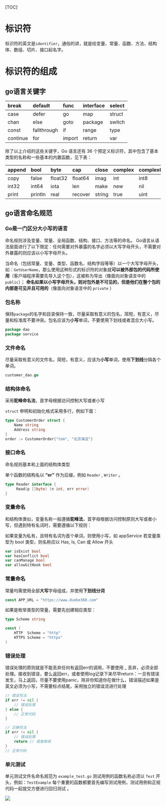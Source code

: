 [TOC]



# 标识符

标识符的英文是`identifier`，通俗的讲，就是给变量、常量、函数、方法、结构体、数组、切片、接口起名字。



# 标识符的组成



## go语言关键字



| break    | default     | func   | interface | select |
| :------- | :---------- | :----- | :-------- | :----- |
| case     | defer       | go     | map       | struct |
| chan     | else        | goto   | package   | switch |
| const    | fallthrough | if     | range     | type   |
| continue | for         | import | return    | var    |

除了以上介绍的这些关键字，Go 语言还有 36 个预定义标识符，其中包含了基本类型的名称和一些基本的内置函数，见下表：

| append | bool    | byte    | cap     | close  | complex | complex64 | complex128 | uint16  |
| :----- | :------ | :------ | :------ | :----- | :------ | :-------- | :--------- | :------ |
| copy   | false   | float32 | float64 | imag   | int     | int8      | int16      | uint32  |
| int32  | int64   | iota    | len     | make   | new     | nil       | panic      | uint64  |
| print  | println | real    | recover | string | true    | uint      | uint8      | uintptr |

## go语言命名规范

### Go是一门区分大小写的语言

命名规则涉及变量、常量、全局函数、结构、接口、方法等的命名。 Go语言从语法层面进行了以下限定：任何需要对外暴露的名字必须以大写字母开头，不需要对外暴露的则应该以小写字母开头。

当命名（包括常量、变量、类型、函数名、结构字段等等）以一个大写字母开头，如：`GetUserName`，那么使用这种形式的标识符的对象就**可以被外部包的代码所使用**（客户端程序需要先导入这个包），这被称为导出（像面向对象语言中的 `public`）； **命名如果以小写字母开头，则对包外是不可见的，但是他们在整个包的内部是可见并且可用的**（像面向对象语言中的 `private` ）

### 包名称

保持`package`的名字和目录保持一致，尽量采取有意义的包名，简短，有意义，尽量和标准库不要冲突。包名应该为**小写**单词，不要使用下划线或者混合大小写。

```go
package dao
package service
```

### 文件命名

尽量采取有意义的文件名，简短，有意义，应该为**小写**单词，使用**下划线**分隔各个单词。

```go
customer_dao.go
```

### 结构体命名

采用**驼峰命名法**，首字母根据访问控制大写或者小写

`struct` 申明和初始化格式采用多行，例如下面：

```go
type CustomerOrder struct {
    Name string 
    Address string
}
order := CustomerOrder{"tom", "北京海淀"}
```

### 接口命名

命名规则基本和上面的结构体类型

单个函数的结构名以 **“er”** 作为后缀，例如 `Reader` , `Writer` 。

```go
type Reader interface {
     Read(p []byte) (n int, err error)
}
```

### 变量命名

和结构体类似，变量名称一般遵循**驼峰法**，首字母根据访问控制原则大写或者小写，但遇到特有名词时，需要遵循以下规则：

如果变量为私有，且特有名词为首个单词，则使用小写，如 appService 若变量类型为 bool 类型，则名称应以 Has, Is, Can 或 Allow 开头

```go
var isExist bool
var hasConflict bool
var canManage bool
var allowGitHook bool
```

### 常量命名

常量均需使用全部**大写**字母组成，并使用**下划线分词**

```go
const APP_URL = "https://www.duoke360.com"
```

如果是枚举类型的常量，需要先创建相应类型：

```go
type Scheme string

const (
    HTTP  Scheme = "http"
    HTTPS Scheme = "https"
)
```

### 错误处理

错误处理的原则就是不能丢弃任何有返回err的调用，不要使用 _ 丢弃，必须全部处理。接收到错误，要么返回err，或者使用log记录下来尽早return：一旦有错误发生，马上返回，尽量不要使用panic，除非你知道你在做什么，错误描述如果是英文必须为小写，不需要标点结尾，采用独立的错误流进行处理

```go
// 错误写法
if err != nil {
    // 错误处理
} else {
    // 正常代码
}

// 正确写法
if err != nil {
    // 错误处理
    return // 或者继续
}
// 正常代码
```

### 单元测试

单元测试文件名命名规范为 `example_test.go` 测试用例的函数名称必须以 `Test` 开头，例如：`TestExample` 每个重要的函数都要首先编写测试用例，测试用例和正规代码一起提交方便进行回归测试 。

![](http://qn.qu1u1.cn/202303251820430.png)